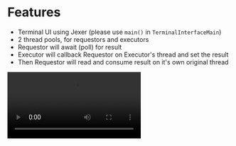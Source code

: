 # Features

- Terminal UI using Jexer (please use `main()` in `TerminalInterfaceMain`)
- 2 thread pools, for requestors and executors
- Requestor will await (poll) for result
- Executor will callback Requestor on Executor's thread and set the result
- Then Requestor will read and consume result on it's own original thread

![Showcase](https://user-images.githubusercontent.com/3373490/113867852-4f462480-97af-11eb-8d76-81d7e56decf8.mp4)

